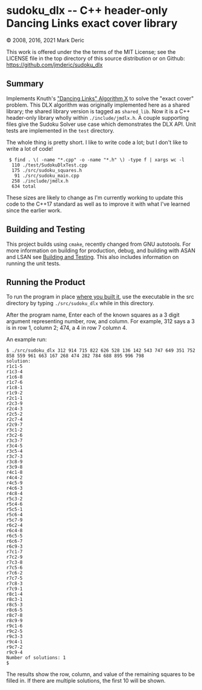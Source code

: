 sudoku_dlx -- C++ header-only Dancing Links exact cover library 
===============================================================

© 2008, 2016, 2021 Mark Deric

This work is offered under the the terms of the MIT License; see the
LICENSE file in the top directory of this source distribution or on
Github: https://github.com/jmderic/sudoku_dlx

Summary
-------

Implements Knuth's
["Dancing Links" Algorithm X](https://www.ocf.berkeley.edu/~jchu/publicportal/sudoku/0011047.pdf)
to solve the "exact cover" problem.  This DLX algorithm was originally
implemented here as a shared library; the shared library version is
tagged as `shared_lib`.  Now it is a C++ header-only library wholly
within `./include/jmdlx.h`.  A couple supporting files give the Sudoku
Solver use case which demonstrates the DLX API.  Unit tests are
implemented in the `test` directory.

The whole thing is pretty short. I like to write code a lot; but I
don't like to write a lot of code!

```
 $ find . \( -name "*.cpp" -o -name "*.h" \) -type f | xargs wc -l
  110 ./test/SudokuDlxTest.cpp
  175 ./src/sudoku_squares.h
   91 ./src/sudoku_main.cpp
  258 ./include/jmdlx.h
  634 total
```

These sizes are likely to change as I'm currently working to update
this code to the C++17 standard as well as to improve it with what
I've learned since the earlier work.

Building and Testing
--------------------

This project builds using `cmake`, recently changed from GNU
autotools.  For more information on building for production, debug,
and building with ASAN and LSAN see
[Building and Testing](BUILDnTEST.md).  This also includes information
on running the unit tests.

Running the Product
-------------------

To run the program in place
[where you built it](https://github.com/jmderic/sudoku_dlx/blob/cmake/BUILDnTEST.md#running-product-tests),
use the executable in the src directory by typing `./src/sudoku_dlx`
while in this directory.

After the program name, Enter each of the known squares as a 3 digit
argument representing number, row, and column.  For example, 312 says
a 3 is in row 1, column 2; 474, a 4 in row 7 column 4.

An example run:

```
$ ./src/sudoku_dlx 312 914 715 822 626 528 136 142 543 747 649 351 752 858 559 961 663 167 268 474 282 784 688 895 996 798
solution:
r1c1-5
r1c3-4
r1c6-8
r1c7-6
r1c8-1
r1c9-2
r2c1-1
r2c3-9
r2c4-3
r2c5-2
r2c7-4
r2c9-7
r3c1-2
r3c2-6
r3c3-7
r3c4-5
r3c5-4
r3c7-3
r3c8-9
r3c9-8
r4c1-8
r4c4-2
r4c5-9
r4c6-3
r4c8-4
r5c3-2
r5c4-6
r5c5-1
r5c6-4
r5c7-9
r6c2-4
r6c4-8
r6c5-5
r6c6-7
r6c9-3
r7c1-7
r7c2-9
r7c3-8
r7c5-6
r7c6-2
r7c7-5
r7c8-3
r7c9-1
r8c1-4
r8c3-1
r8c5-3
r8c6-5
r8c7-8
r8c9-9
r9c1-6
r9c2-5
r9c3-3
r9c4-1
r9c7-2
r9c9-4
Number of solutions: 1
$
```

The results show the row, column, and value of the remaining squares
to be filled in.  If there are multiple solutions, the first 10 will
be shown.
